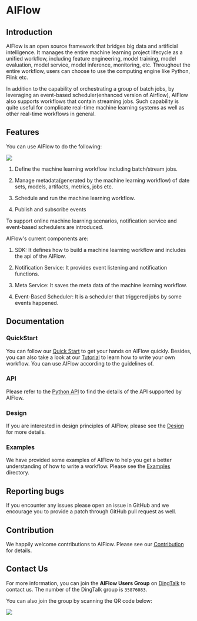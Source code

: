 # AIFlow

## Introduction

AIFlow is an open source framework that bridges big data and artificial intelligence. It manages the entire machine learning project lifecycle as a unified workflow, including feature engineering, model training, model evaluation, model service, model inference, monitoring, etc. Throughout the entire workflow, users can choose to use the computing engine like Python, Flink etc.

In addition to the capability of orchestrating a group of batch jobs, by leveraging an event-based scheduler(enhanced version of Airflow), AIFlow also supports workflows that contain streaming jobs. Such capability is quite useful for complicate real-time machine learning systems as well as other real-time workflows in general.

## Features

You can use AIFlow to do the following:

![](https://raw.githubusercontent.com/wiki/flink-extended/ai-flow/images/functions.png)

1. Define the machine learning workflow including batch/stream jobs.

2. Manage metadata(generated by the machine learning workflow) of date sets, models, artifacts, metrics, jobs etc.

3. Schedule and run the machine learning workflow.

4. Publish and subscribe events

To support online machine learning scenarios, notification service and event-based schedulers are introduced.

AIFlow's current components are:

1. SDK: It defines how to build a machine learning workflow and includes the api of the AIFlow.

2. Notification Service: It provides event listening and notification functions.

3. Meta Service: It saves the meta data of the machine learning workflow.

4. Event-Based Scheduler: It is a scheduler that triggered jobs by some events happened.

## Documentation

### QuickStart

You can follow our [Quick Start](https://github.com/flink-extended/ai-flow/wiki/Quick-Start) to get your hands on AIFlow quickly. Besides, you can also take a look at our [Tutorial](https://github.com/flink-extended/ai-flow/wiki/Tutorial) to learn how to write your own workflow. You can use AIFlow according to the guidelines of. 

### API

Please refer to the [Python API](https://github.com/flink-extended/ai-flow/wiki/Python-API) to find the details of the API supported by AIFlow.

### Design

If you are interested in design principles of AIFlow, please see the [Design](https://github.com/flink-extended/ai-flow/wiki/Design) for more details.

### Examples

We have provided some examples of AIFlow to help you get a better understanding of how to write a workflow. Please see the [Examples](https://github.com/flink-extended/ai-flow/tree/master/examples/) directory.

## Reporting bugs

If you encounter any issues please open an issue in GitHub and we encourage you to provide a patch through GitHub pull request as well.

## Contribution

We happily welcome contributions to AIFlow. Please see our [Contribution](https://github.com/flink-extended/ai-flow/wiki/Contribution) for details.

## Contact Us

For more information, you can join the **AIFlow Users Group** on [DingTalk](https://www.dingtalk.com) to contact us. The number of the DingTalk group is `35876083`. 

You can also join the group by scanning the QR code below:

![](https://raw.githubusercontent.com/wiki/alibaba/flink-ai-extended/images/dingtalk_qr_code.png)
